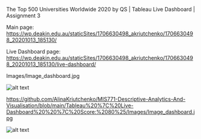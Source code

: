   
The Top 500 Universities Worldwide 2020 by QS | Tableau Live Dashboard | Assignment 3

Main page: https://wp.deakin.edu.au/staticSites/1706630498_akriutchenko/1706630498_20201013_185130/

Live Dashboard page: https://wp.deakin.edu.au/staticSites/1706630498_akriutchenko/1706630498_20201013_185130/live-dashboard/

Images/Image_dashboard.jpg


![alt text](https://github.com/[AlinaKriutchenko]/[MIS771-Descriptive-Analytics-And-Visualisation]/blob/[Images]/Image_dashboard..jpg?raw=true)

https://github.com/AlinaKriutchenko/MIS771-Descriptive-Analytics-And-Visualisation/blob/main/Tableau%20%7C%20Live-Dashboard%20%20%7C%20Score:%2080%25/Images/Image_dashboard.jpg


![alt text](http://url/to/img.png)
